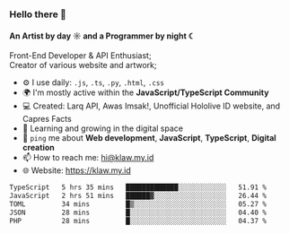 ### Hello there 👋
#### An Artist by day ☼ and a Programmer by night ☾

Front-End Developer & API Enthusiast;<br>
Creator of various website and artwork;

- ⚙️ I use daily: `.js`, `.ts`, `.py`, `.html`, `.css` 
- 🌍 I'm mostly active within the **JavaScript/TypeScript Community**
- 💻 Created: Larq API, Awas Imsak!, Unofficial Hololive ID website, and Capres Facts
- 🌱 Learning and growing in the digital space
- 💬 `ping` me about **Web development**, **JavaScript**, **TypeScript**, **Digital creation**
- 📫 How to reach me: hi@klaw.my.id
- 🌐 Website: https://klaw.my.id

<!--START_SECTION:waka-->

```txt
TypeScript   5 hrs 35 mins   █████████████░░░░░░░░░░░░   51.91 %
JavaScript   2 hrs 51 mins   ██████▓░░░░░░░░░░░░░░░░░░   26.44 %
TOML         34 mins         █▒░░░░░░░░░░░░░░░░░░░░░░░   05.27 %
JSON         28 mins         █░░░░░░░░░░░░░░░░░░░░░░░░   04.40 %
PHP          28 mins         █░░░░░░░░░░░░░░░░░░░░░░░░   04.37 %
```

<!--END_SECTION:waka-->

<!--unk0e-ctrlmd-blitzh-Klöggr-https://codepen.io/nikillpop/pen/VdJjJW-->
